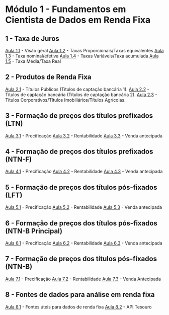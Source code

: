 # **Módulo 1** - Fundamentos em Cientista de Dados em Renda Fixa


## 1 - Taxa de Juros
[Aula 1.1](https://www.youtube.com/watch?v=8SJzZQGIWfg) - Visão geral
[Aula 1.2](https://www.youtube.com/watch?v=Zq4jBrVFHKM) - Taxas Proporcionais/Taxas equivalentes
[Aula 1.3](https://www.youtube.com/watch?v=jUvopISa-kQ) - Taxa nominal/efetiva
[Aula 1.4](https://www.youtube.com/watch?v=Qg5kVUYD5rU) - Taxas Variáveis/Taxa acumulada
[Aula 1.5](https://www.youtube.com/watch?v=tF0Q21GeTuc) - Taxa Média/Taxa Real


## 2 - Produtos de Renda Fixa
[Aula 2.1](https://www.youtube.com/watch?v=eNhOQ4T3Zx4) - Títulos Públicos (Títulos de captação bancária 1).
[Aula 2.2](https://www.youtube.com/watch?v=l3glsDTL87Y) - Títulos de captação bancária (Títulos de captação bancária 2).
[Aula 2.3](https://www.youtube.com/watch?v=T1yIOSNl288) - Títulos Corporativos/Títulos Imobiliários/Títulos Agrícolas.


## 3 - Formação de preços dos títulos prefixados (LTN)
[Aula 3.1](https://www.youtube.com/watch?v=IjgizGeLZCo) - Precificação
[Aula 3.2](https://www.youtube.com/watch?v=ol0V6pxMMTQ) - Rentabilidade
[Aula 3.3](https://www.youtube.com/watch?v=lnSF6qQGgyk) - Venda antecipada


## 4 - Formação de preços dos títulos prefixados (NTN-F)
[Aula 4.1](https://www.youtube.com/watch?v=LRSOUrtwuk0) - Precificação
[Aula 4.2](https://www.youtube.com/watch?v=4ECtNAYKRLQ) - Rentabilidade
[Aula 4.3](https://www.youtube.com/watch?v=imq-5IJcmnM) - Venda antecipada


## 5 - Formação de preços dos títulos pós-fixados (LFT)
[Aula 5.1](https://www.youtube.com/watch?v=uEWhSOxWac4) - Precificação
[Aula 5.2](https://www.youtube.com/watch?v=ZyY-NaHaEOM) - Rentabilidade
[Aula 5.3](https://www.youtube.com/watch?v=RdJCeIIQCKI) - Venda antecipada


## 6 - Formação de preços dos títulos pós-fixados (NTN-B Principal)
[Aula 6.1](https://www.youtube.com/watch?v=Xt9xF3s_LE4) - Precificação
[Aula 6.2](https://www.youtube.com/watch?v=H7p2_bMuYYI) - Rentabilidade
[Aula 6.3](https://www.youtube.com/watch?v=MgPHHl7jlzU) - Venda antecipada


## 7 - Formação de preços dos títulos pós-fixados (NTN-B)
[Aula 7.1](https://www.youtube.com/watch?v=-uik17jjeTM) - Precificação
[Aula 7.2](https://www.youtube.com/watch?v=zvYGbvgVgYA) - Rentabilidade
[Aula 7.3](https://www.youtube.com/watch?v=hcUhf8YC-n8) - Venda Antecipada

## 8 - Fontes de dados para análise em renda fixa
[Aula 8.1](https://www.youtube.com/watch?v=k7np_4hU5eA) - Fontes úteis para dados de renda fixa
[Aula 8.2](https://www.youtube.com/watch?v=lmSHkjQ26zw) - API Tesouro